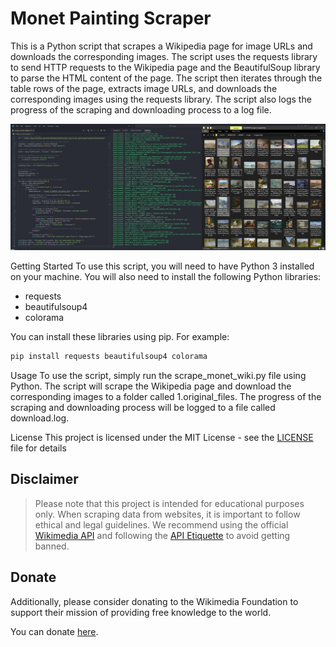 # Monet Painting Scraper

This is a Python script that scrapes a Wikipedia page for image URLs and downloads the corresponding images. The script uses the requests library to send HTTP requests to the Wikipedia page and the BeautifulSoup library to parse the HTML content of the page. The script then iterates through the table rows of the page, extracts image URLs, and downloads the corresponding images using the requests library. The script also logs the progress of the scraping and downloading process to a log file.

![screenshot](0.media/01_Scraping_Monet.png)

Getting Started
To use this script, you will need to have Python 3 installed on your machine. You will also need to install the following Python libraries:

- requests
- beautifulsoup4
- colorama

You can install these libraries using pip. For example:

```bash
pip install requests beautifulsoup4 colorama
```

Usage
To use the script, simply run the scrape_monet_wiki.py file using Python. The script will scrape the Wikipedia page and download the corresponding images to a folder called 1.original_files. The progress of the scraping and downloading process will be logged to a file called download.log.

License
This project is licensed under the MIT License - see the [LICENSE](LICENSE) file for details

## Disclaimer

> Please note that this project is intended for educational purposes only. When scraping data from websites, it is important to follow ethical and legal guidelines. We recommend using the official [Wikimedia API](https://api.wikimedia.org/wiki/Getting_started_with_Wikimedia_APIs#:~:text=Wikipedia%20and%20other%20Wikimedia%20projects,to%20your%20projects%20and%20apps.) and following the [API Etiquette](https://www.mediawiki.org/wiki/API:Etiquette) to avoid getting banned.  

## Donate

Additionally, please consider donating to the Wikimedia Foundation to support their mission of providing free knowledge to the world.  

You can donate [here](https://donate.wikimedia.org/w/index.php?title=Special:LandingPage&country=IT&uselang=en&utm_medium=wmfSite&utm_source=113&utm_campaign=comms).